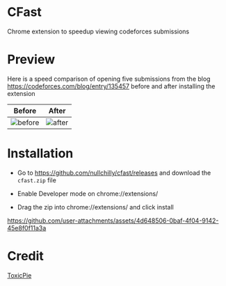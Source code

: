 # CFast

Chrome extension to speedup viewing codeforces submissions

# Preview

Here is a speed comparison of opening five submissions from the blog https://codeforces.com/blog/entry/135457 before and after installing the extension

| Before | After |
| ------ | ----- |
| ![before](https://github.com/user-attachments/assets/a3ebc3b0-eada-4f9e-bcde-b23ff60c4f38) | ![after](https://github.com/user-attachments/assets/0c878407-61a3-463b-a480-e66c0134e05d) |

# Installation

- Go to https://github.com/nullchilly/cfast/releases and download the `cfast.zip` file

- Enable Developer mode on chrome://extensions/

- Drag the zip into chrome://extensions/ and click install

https://github.com/user-attachments/assets/4d648506-0baf-4f04-9142-45e8f0f11a3a

# Credit

[ToxicPie](https://codeforces.com/profile/ToxicPie9)
